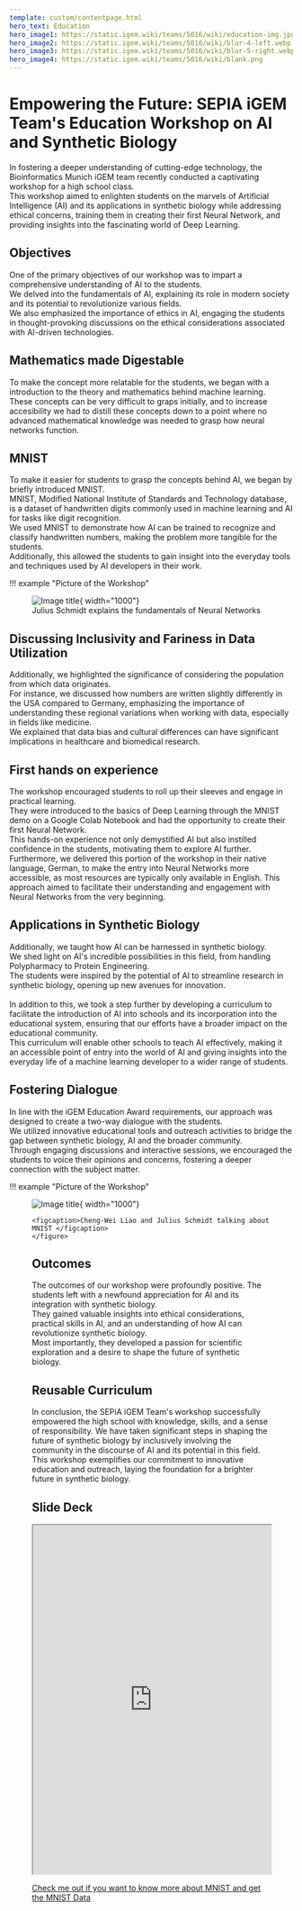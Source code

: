 ```yaml
---
template: custom/contentpage.html
hero_text: Education
hero_image1: https://static.igem.wiki/teams/5016/wiki/education-img.jpg
hero_image2: https://static.igem.wiki/teams/5016/wiki/blur-4-left.webp
hero_image3: https://static.igem.wiki/teams/5016/wiki/blur-5-right.webp
hero_image4: https://static.igem.wiki/teams/5016/wiki/blank.png
---
```


# Empowering the Future: SEPIA iGEM Team's Education Workshop on AI and Synthetic Biology

In fostering a deeper understanding of cutting-edge technology, the Bioinformatics Munich iGEM team recently conducted a captivating workshop for a high school class.\
This workshop aimed to enlighten students on the marvels of Artificial Intelligence (AI) and its applications in synthetic biology while addressing ethical concerns, training them in creating their first Neural Network, and providing insights into the fascinating world of Deep Learning.

## Objectives

One of the primary objectives of our workshop was to impart a comprehensive understanding of AI to the students.\
We delved into the fundamentals of AI, explaining its role in modern society and its potential to revolutionize various fields.\
We also emphasized the importance of ethics in AI, engaging the students in thought-provoking discussions on the ethical considerations associated with AI-driven technologies.

## Mathematics made Digestable

To make the concept more relatable for the students, we began with a introduction to the theory and mathematics behind machine learning.\
These concepts can be very difficult to graps initially, and to increase accesibility we had to distill these concepts down to a point where no advanced mathematical knowledge was needed to grasp how neural networks function.

## MNIST

To make it easier for students to grasp the concepts behind AI, we began by briefly introduced MNIST.\
MNIST, Modified National Institute of Standards and Technology database, is a dataset of handwritten digits commonly used in machine learning and AI for tasks like digit recognition.\
We used MNIST to demonstrate how AI can be trained to recognize and classify handwritten numbers, making the problem more tangible for the students.\
Additionally, this allowed the students to gain insight into the everyday tools and techniques used by AI developers in their work.

!!! example "Picture of the Workshop"
    <figure markdown >
        ![Image title](https://static.igem.wiki/teams/5016/wiki/education-presentation-picture-1.jpg){ width="1000"}
    <figcaption>Julius Schmidt explains the fundamentals of Neural Networks</figcaption>
    </figure>

## Discussing Inclusivity and Fariness in Data Utilization

Additionally, we highlighted the significance of considering the population from which data originates.\
For instance, we discussed how numbers are written slightly differently in the USA compared to Germany, emphasizing the importance of understanding these regional variations when working with data, especially in fields like medicine.\
We explained that data bias and cultural differences can have significant implications in healthcare and biomedical research.

## First hands on experience

The workshop encouraged students to roll up their sleeves and engage in practical learning.\
They were introduced to the basics of Deep Learning through the MNIST demo on a Google Colab Notebook and had the opportunity to create their first Neural Network.\
This hands-on experience not only demystified AI but also instilled confidence in the students, motivating them to explore AI further.\
Furthermore, we delivered this portion of the workshop in their native language, German, to make the entry into Neural Networks more accessible, as most resources are typically only available in English. This approach aimed to facilitate their understanding and engagement with Neural Networks from the very beginning.

## Applications in Synthetic Biology

Additionally, we taught how AI can be harnessed in synthetic biology.\
We shed light on AI's incredible possibilities in this field, from handling Polypharmacy to Protein Engineering.\
The students were inspired by the potential of AI to streamline research in synthetic biology, opening up new avenues for innovation.\
\
In addition to this, we took a step further by developing a curriculum to facilitate the introduction of AI into schools and its incorporation into the educational system, ensuring that our efforts have a broader impact on the educational community.\
This curriculum will enable other schools to teach AI effectively, making it an accessible point of entry into the world of AI and giving insights into the everyday life of a machine learning developer to a wider range of students.

## Fostering Dialogue

In line with the iGEM Education Award requirements, our approach was designed to create a two-way dialogue with the students.\
We utilized innovative educational tools and outreach activities to bridge the gap between synthetic biology, AI and the broader community.\
Through engaging discussions and interactive sessions, we encouraged the students to voice their opinions and concerns, fostering a deeper connection with the subject matter.


!!! example "Picture of the Workshop"
    <figure markdown>
        ![Image title](https://static.igem.wiki/teams/5016/wiki/education-presentation-picture-2.jpg){ width="1000"}
        
    <figcaption>Cheng-Wei Liao and Julius Schmidt talking about MNIST </figcaption>
    </figure>

## Outcomes

The outcomes of our workshop were profoundly positive. The students left with a newfound appreciation for AI and its integration with synthetic biology.\
They gained valuable insights into ethical considerations, practical skills in AI, and an understanding of how AI can revolutionize synthetic biology.\
Most importantly, they developed a passion for scientific exploration and a desire to shape the future of synthetic biology.

## Reusable Curriculum

In conclusion, the SEPiA iGEM Team's workshop successfully empowered the high school with knowledge, skills, and a sense of responsibility. We have taken significant steps in shaping the future of synthetic biology by inclusively involving the community in the discourse of AI and its potential in this field.\
This workshop exemplifies our commitment to innovative education and outreach, laying the foundation for a brighter future in synthetic biology.

## Slide Deck

<iframe src="https://static.igem.wiki/teams/5016/wiki/workshop-neuronale-netzwerke-2.pdf" width="100%" height="620"></iframe>

[Check me out if you want to know more about MNIST and get the MNIST Data](https://en.wikipedia.org/wiki/MNIST_database)